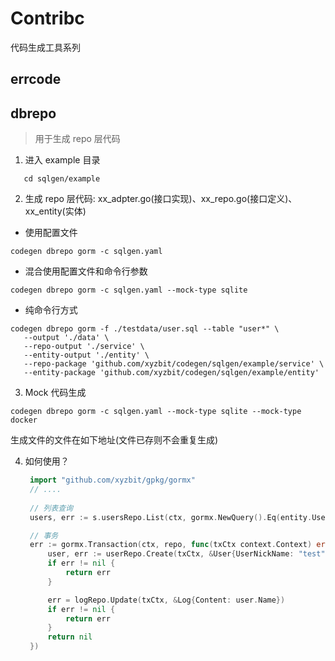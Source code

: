 # Contribc
代码生成工具系列

## errcode


## dbrepo
> 用于生成 repo 层代码

1. 进入 example 目录
```shell
   cd sqlgen/example
```
2. 生成 repo 层代码: xx_adpter.go(接口实现)、xx_repo.go(接口定义)、xx_entity(实体)
   
- 使用配置文件
```shell 
codegen dbrepo gorm -c sqlgen.yaml
```

- 混合使用配置文件和命令行参数
```shell 
codegen dbrepo gorm -c sqlgen.yaml --mock-type sqlite
```

- 纯命令行方式
```shell 
codegen dbrepo gorm -f ./testdata/user.sql --table "user*" \
   --output './data' \
   --repo-output './service' \
   --entity-output './entity' \
   --repo-package 'github.com/xyzbit/codegen/sqlgen/example/service' \
   --entity-package 'github.com/xyzbit/codegen/sqlgen/example/entity'
   ```
   
3. Mock 代码生成
```shell
codegen dbrepo gorm -c sqlgen.yaml --mock-type sqlite --mock-type docker
```

生成文件的文件在如下地址(文件已存则不会重复生成)

4. 如何使用？
   ```go
    import "github.com/xyzbit/gpkg/gormx"
    // ....
    
    // 列表查询
    users, err := s.usersRepo.List(ctx, gormx.NewQuery().Eq(entity.UserNickName, "lee"))

    // 事务
    err := gormx.Transaction(ctx, repo, func(txCtx context.Context) error {
		user, err := userRepo.Create(txCtx, &User{UserNickName: "test"})
		if err != nil {
			return err
		}

		err = logRepo.Update(txCtx, &Log{Content: user.Name})
		if err != nil {
			return err
		}
		return nil
	})

   ```